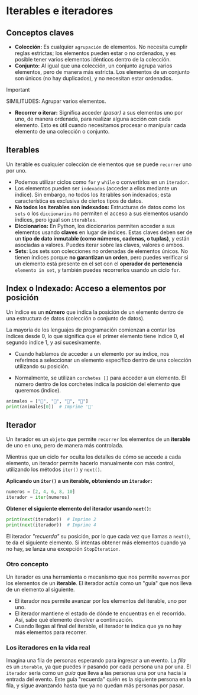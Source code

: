 # Iterables e iteradores

## Conceptos claves

- **Colección:** Es cualquier `agrupación` de elementos. No necesita cumplir reglas estrictas; los elementos pueden estar o no ordenados, y es posible tener varios elementos idénticos dentro de la colección.
- **Conjunto:** Al igual que una colección, un conjunto agrupa varios elementos, pero de manera más estricta. Los elementos de un conjunto son únicos (no hay duplicados), y no necesitan estar ordenados.

> [!IMPORTANT]
> SIMILITUDES: Agrupar varios elementos.

- **Recorrer o iterar:** Significa acceder _(pasar)_ a sus elementos uno por uno, de manera ordenada, para realizar alguna acción con cada elemento. Esto es útil cuando necesitamos procesar o manipular cada elemento de una colección o conjunto.

## Iterables

Un iterable es cualquier colección de elementos que se puede `recorrer` uno por uno.

- Podemos utilizar ciclos como `for` y `while` o convertirlos en un `iterador`.
- Los elementos pueden ser `indexados` (acceder a ellos mediante un índice). Sin embargo, no todos los iterables son indexados; esta característica es exclusiva de ciertos tipos de datos.
- **No todos los iterables son indexados:** Estructuras de datos como los `sets` o los `diccionarios` no permiten el acceso a sus elementos usando índices, pero igual son `iterables`.
- **Diccionarios:** En Python, los diccionarios permiten acceder a sus elementos usando **claves** en lugar de índices. Estas claves deben ser de un **tipo de dato inmutable (como números, cadenas, o tuplas)**, y están asociadas a valores. Puedes iterar sobre las claves, valores o ambos.
- **Sets:** Los sets son colecciones no ordenadas de elementos únicos. No tienen índices porque **no garantizan un orden**, pero puedes verificar si un elemento está presente en el set con el **operador de pertenencia** `elemento in set`, y también puedes recorrerlos usando un ciclo `for`.

## Index o Indexado: Acceso a elementos por posición

Un índice es un **número** que indica la posición de un elemento dentro de una estructura de datos (colección o conjunto de datos).

La mayoría de los lenguajes de programación comienzan a contar los índices desde 0, lo que significa que el primer elemento tiene índice 0, el segundo índice 1, y así sucesivamente.

- Cuando hablamos de acceder a un elemento por su índice, nos referimos a seleccionar un elemento específico dentro de una colección utilizando su posición.

- Normalmente, se utilizan `corchetes []` para acceder a un elemento. El número dentro de los corchetes indica la posición del elemento que queremos (índice).

```py
animales = ["🦁", "🐺", "🦍", "🐒"]
print(animales[0])  # Imprime '🦁'
```

## Iterador

Un iterador es un `objeto` que permite `recorrer` los elementos de un **iterable** de uno en uno, pero de manera más controlada.

Mientras que un ciclo `for` oculta los detalles de cómo se accede a cada elemento, un iterador permite hacerlo manualmente con más control, utilizando los métodos `iter()` y `next()`.

**Aplicando un `iter()` a un iterable, obteniendo un `iterador`:**

```py
numeros = [2, 4, 6, 8, 10]
iterador = iter(numeros)
```

**Obtener el siguiente elemento del iterador usando `next()`:**

```py
print(next(iterador))  # Imprime 2
print(next(iterador))  # Imprime 4
```

El iterador _"recuerda"_ su posición, por lo que cada vez que llamas a `next()`, te da el siguiente elemento. Si intentas obtener más elementos cuando ya no hay, se lanza una excepción `StopIteration`.

### Otro concepto

Un iterador es una herramienta o mecanismo que nos permite `movernos` por los elementos de un **iterable**. El iterador actúa como un "guía" que nos lleva de un elemento al siguiente.

- El iterador nos permite avanzar por los elementos del iterable, uno por uno.
- El iterador mantiene el estado de dónde te encuentras en el recorrido. Así, sabe qué elemento devolver a continuación.
- Cuando llegas al final del iterable, el iterador te indica que ya no hay más elementos para recorrer.

### Los iteradores en la vida real

Imagina una fila de personas esperando para ingresar a un evento. La _fila_ es un `iterable`, ya que puedes ir pasando por cada persona una por una. El `iterador` sería como un _guía_ que lleva a las personas una por una hacia la entrada del evento. Este guía "recuerda" quién es la siguiente persona en la fila, y sigue avanzando hasta que ya no quedan más personas por pasar.
